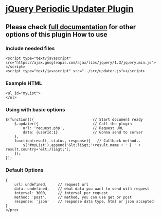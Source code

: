 [jQuery Periodic Updater Plugin](http://irfandurmus.com/projects/jquery-periodic-updater/) 
======================================================================================
Please check [full documentation](http://irfandurmus.com/projects/jquery-periodic-updater/) for other options of this plugin
How to use 
--------------------------------------

### Include needed files
	
    <script type="text/javascript" src="https://ajax.googleapis.com/ajax/libs/jquery/1.3/jquery.min.js"></script>
	<script type="text/javascript" src="../src/updater.js"></script>


### Example HTML
    
    <ul id="myList">
    </ul>


### Using with basic options
    
    $(function(){                           // Start document ready
        $.updater({                         // Call the plugin
            url: 'request.php',             // Request URL
            data: {userId:1}                // Gonna send to server
        },
        function(result, status, response){   // Callback method..
            $('#myList').append('&lt;li&gt;'+result.name + ' | ' + result.country+'&lt;/li&gt;');
        });
    });


### Default Options
    
    {
        url: undefined,     // request url
        data: undefined,    // what data you want to send with request
        interval: 3000,     // interval per request
        method: 'post',     // method, you can use get or post
        response: 'json'    // response data type, html or json accepted
    }
    </pre>




